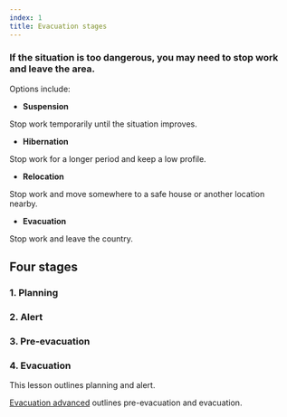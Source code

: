 ```yaml
---
index: 1
title: Evacuation stages
---
```

### If the situation is too dangerous, you may need to stop work and leave the area. 

Options include: 

*   **Suspension** 

Stop work temporarily until the situation improves.

*   **Hibernation** 

Stop work for a longer period and keep a low profile.

*   **Relocation** 

Stop work and move somewhere to a safe house or another location nearby. 

*   **Evacuation** 

Stop work and leave the country.

## Four stages

### 1.  Planning 

### 2.  Alert

### 3.  Pre-evacuation

### 4.  Evacuation

This lesson outlines planning and alert.

[Evacuation advanced](umbrella://lesson/evacuation/1) outlines pre-evacuation and evacuation.